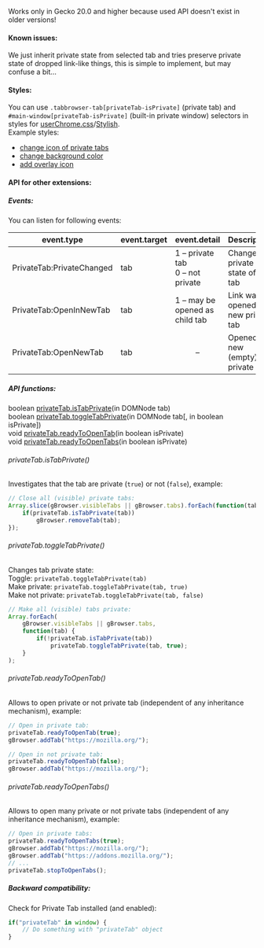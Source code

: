 ﻿Works only in Gecko 20.0 and higher because used API doesn't exist in older versions!

#### Known issues:
We just inherit private state from selected tab and tries preserve private state of dropped link-like things, this is simple to implement, but may confuse a bit…

#### Styles:
You can use `.tabbrowser-tab[privateTab-isPrivate]` (private tab) and `#main-window[privateTab-isPrivate]` (built-in private window) selectors in styles for <a href="http://kb.mozillazine.org/UserChrome.css">userChrome.css</a>/<a href="https://addons.mozilla.org/addon/stylish/">Stylish</a>.
<br>Example styles:
* <a href="https://github.com/Infocatcher/UserStyles/blob/master/Private_Tab_icon">change icon of private tabs</a>
* <a href="https://github.com/Infocatcher/UserStyles/blob/master/Private_Tab_background">change background color</a>
* <a href="https://github.com/Infocatcher/UserStyles/blob/master/Private_Tab_overlay_icon">add overlay icon</a>

#### API for other extensions:
##### Events:
You can listen for following events:
<table>
<thead>
<tr><th>event.type               </th><th>event.target</th><th>event.detail                      </th><th>Description                       </th></tr>
</thead>
<tbody>
<tr><td>PrivateTab:PrivateChanged</td><td>tab         </td><td>1 – private tab<br>0 – not private</td><td>Changed private state of the tab  </td></tr>
<tr><td>PrivateTab:OpenInNewTab  </td><td>tab         </td><td>1 – may be opened as child tab    </td><td>Link was opened in new private tab</td></tr>
<tr><td>PrivateTab:OpenNewTab    </td><td>tab         </td><td align="center">–                  </td><td>Opened new (empty) private tab    </td></tr>
</tbody>
</table>

##### API functions:
boolean [privateTab.isTabPrivate](#privatetabistabprivate)(in DOMNode tab)
<br>boolean [privateTab.toggleTabPrivate](#privatetabtoggletabprivate)(in DOMNode tab[, in boolean isPrivate])
<br>void [privateTab.readyToOpenTab](#privatetabreadytoopentab)(in boolean isPrivate)
<br>void [privateTab.readyToOpenTabs](#privatetabreadytoopentabs)(in boolean isPrivate)

###### privateTab.isTabPrivate()
Investigates that the tab are private (`true`) or not (`false`), example:
```javascript
// Close all (visible) private tabs:
Array.slice(gBrowser.visibleTabs || gBrowser.tabs).forEach(function(tab) {
	if(privateTab.isTabPrivate(tab))
		gBrowser.removeTab(tab);
});
```
###### privateTab.toggleTabPrivate()
Changes tab private state:
<br>Toggle: `privateTab.toggleTabPrivate(tab)`
<br>Make private: `privateTab.toggleTabPrivate(tab, true)`
<br>Make not private: `privateTab.toggleTabPrivate(tab, false)`
```javascript
// Make all (visible) tabs private:
Array.forEach(
	gBrowser.visibleTabs || gBrowser.tabs,
	function(tab) {
		if(!privateTab.isTabPrivate(tab))
			privateTab.toggleTabPrivate(tab, true);
	}
);
```
###### privateTab.readyToOpenTab()
Allows to open private or not private tab (independent of any inheritance mechanism), example:
```javascript
// Open in private tab:
privateTab.readyToOpenTab(true);
gBrowser.addTab("https://mozilla.org/");
```
```javascript
// Open in not private tab:
privateTab.readyToOpenTab(false);
gBrowser.addTab("https://mozilla.org/");
```
###### privateTab.readyToOpenTabs()
Allows to open many private or not private tabs (independent of any inheritance mechanism), example:
```javascript
// Open in private tabs:
privateTab.readyToOpenTabs(true);
gBrowser.addTab("https://mozilla.org/");
gBrowser.addTab("https://addons.mozilla.org/");
// ...
privateTab.stopToOpenTabs();
```

##### Backward compatibility:
Check for Private Tab installed (and enabled):
```javascript
if("privateTab" in window) {
	// Do something with "privateTab" object
}
```
